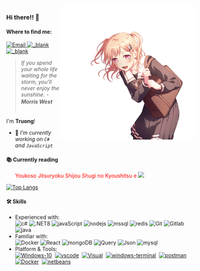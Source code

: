 <img style="float: right;display:inline" width="360" align="right" alt="Truong Hoang" src="./image/1719491063004_cover_photo.png" />

### Hi there!! 👋

<!--Find me-->
<h4>Where to find me:</h4>

<p>
  <a target="_blank" href="mailto:hqtruong27@gmail.com" target="_blank">
    <img alt="Email"
      src="https://img.shields.io/badge/Email-EA4748.svg?&style=flat-square&logo=Microsoft-Outlook&logoColor=white" />
  </a>
  <a target="_blank" href="https://linkedin.com/in/hqtruong27/">
    <img alt="_blank"
      src="https://img.shields.io/badge/Linkedin-0a66c2.svg?&style=flat-square&logo=LinkedIn&logoColor=white" />
  </a>

  <a target="_blank" href="skype:hqtruong27?chat">
    <img alt="_blank"
      src="https://img.shields.io/badge/hqtruong27-46a2f1.svg?&style=flat-square&logo=Skype&logoColor=white" />
  </a>
</p>

<blockquote>
  <p><em>If you spend your whole life waiting for the storm, you'll never enjoy the sunshine. - <strong>Morris West ㅤㅤㅤㅤㅤ</strong></em></p>
</blockquote>

<p align="left">
  <span>I'm <strong>Truong</strong>!</span>
<ul>
  <li>🔭 <em> I’m currently working on <code>C#</code> and <code>JavaScript</code></em></li>
<!--   <li>🌱 <em> I'm currently learning <strong><a href="https://nodejs.org/">Nodejs</a></strong> and improving <code>Specialized English</code></em>
  </li> -->
<!--    <li>---------------------------------------------------------------------------</li>
  <li>🌸 <em>This image will be changed every 2 hours!（づ￣3￣）づ╭❤️～></em></li> -->
</ul>

<h4>📚 Currently reading</h4>
<ul>
  <li style="color:#fff"><span style="color:#ff0000">Youkoso Jitsuryoku Shijou Shugi no Kyoushitsu e</span> <a
      target="_blank"
      href="https://www.amazon.co.jp/-/en/gp/product/B09S35QG1B?ref_=dbs_p_nmg_rwt_anx_cl_2&storeType=ebooks"><img
        src="https://cdn-icons-png.flaticon.com/512/1828/1828954.png" width="14" /></a></li>
</ul>

</p>

[![Top
Langs](https://github-readme-stats.vercel.app/api/top-langs/?username=hqtruong27&layout=compact&hide=java,css,html,TSQL,ASP.NET,PHP,shell)](https://github.com/anuraghazra/github-readme-stats)

<h4>🛠 Skills</h4>
<ul>
  <li>Experienced with:<br>
    <!-- primary -->
    <img alt="c#"
      src="https://img.shields.io/static/v1?label=&labelColor=eff0f2&logoWidth=&logo=c-sharp&logoColor=178600&message=C%23%2012&color=178600&style=flat-square" />
    <img alt=".NET8"
      src="https://img.shields.io/static/v1?label=&labelColor=eff0f2&logoWidth=&logo=%2ENET&logoColor=1a98d8&message=.NET%208&color=1a98d8&style=flat-square" />
    <img alt="javaScript"
      src="https://img.shields.io/badge/-javaScript-d0b500?style=flat-square&logo=javascript&logoColor=fff" />
    <img alt="nodejs"
      src="https://img.shields.io/static/v1?label=&labelColor=dfe2e5&logoWidth=&logo=node.js&logoColor=339933&message=Nodejs&color=339933&style=flat-square" />
    <img alt="mssql"
      src="https://img.shields.io/static/v1?label=&labelColor=eff0f2&logoWidth=&logo=microsoft-sql-server&logoColor=AD353B&message=SQL%20Server&color=CC2927&style=flat-square" />
    <img alt="redis"
      src="https://img.shields.io/static/v1?label=&labelColor=eff0f2&logoWidth=&logo=Redis&logoColor=AD353B&message=Redis&color=DC382D&style=flat-square" />
    <img alt="Git"
      src="https://img.shields.io/static/v1?label=&labelColor=eff0f2&logoWidth=&logo=git&logoColor=F05032&message=Git&color=F05032&style=flat-square" />
    <img alt="Gitlab"
      src="https://img.shields.io/static/v1?label=&labelColor=eff0f2&logoWidth=&logo=Gitlab&logoColor=&message=Gitlab&color=FCA121&style=flat-square" />
    <img alt="java"
      src="https://img.shields.io/static/v1?label=&labelColor=eff0f2&logoWidth=&logo=java&logoColor=007396&message=Java&color=007396&style=flat-square" />

  </li>
  <li>Familiar with:<br>
    <img alt="Docker"
      src="https://img.shields.io/static/v1?label=&labelColor=eff0f2&logoWidth=&logo=Docker&logoColor=2496ED&message=Docker&color=2496ED&style=flat-square" />
    <img alt="React"
      src="https://img.shields.io/static/v1?label=&labelColor=dfe2e5&logoWidth=&logo=react&logoColor=61DAFB&message=React&color=61c9fb&style=flat-square" />
    <img alt="mongoDB"
      src="https://img.shields.io/static/v1?label=&labelColor=eff0f2&logoWidth=&logo=MongoDB&logoColor=47A248&message=MongoDB&color=47A248&style=flat-square" />
    <img alt="jQuery"
      src="https://img.shields.io/static/v1?label=&labelColor=dfe2e5&logoWidth=&logo=jQuery&logoColor=0769ad&message=jQuery&color=0769ad&style=flat-square" />
    <img alt="Json"
      src="https://img.shields.io/static/v1?label=&labelColor=dfe2e5&logoWidth=&logo=json&logoColor=555555&message=Json&color=555555&style=flat-square" />
    <img alt="mysql"
      src="https://img.shields.io/static/v1?label=&labelColor=dfe2e5&logoWidth=&logo=mysql&logoColor=4479A1&message=MySQL&color=4479A1&style=flat-square" />
    <!-- Platform&Tools -->
  <li>Platform & Tools:<br>
    <a href="https://www.microsoft.com/windows/get-windows-10" rel=""><img alt="Windows-10"
        src="https://img.shields.io/static/v1?label=&labelColor=eff0f2&logoWidth=&logo=windows&logoColor=00adef&message=Windows%2011&color=00adef&style=flat-square" /></a>&nbsp
    <a href="https://code.visualstudio.com/?wt.mc_id=vscom_downloads" rel=""><img alt="vscode"
        src="https://img.shields.io/static/v1?label=&labelColor=eff0f2&logoWidth=&logo=visual-studio-code&logoColor=23a8f2&message=Code&color=007ACC&style=flat-square" /></a>&nbsp
    <a href="https://visualstudio.microsoft.com" rel=""><img alt="Visual"
        src="https://img.shields.io/static/v1?label=&labelColor=eff0f2&logoWidth=&logo=visual-studio&logoColor=5C2D91&message=Visual%20Studio%202022&color=5C2D91&style=flat-square" /></a>&nbsp
    <a href="https://github.com/microsoft/terminal" rel=""><img alt="windows-terminal"
        src="https://img.shields.io/static/v1?label=&labelColor=eff0f2&logoWidth=&logo=windows-terminal&logoColor=4D4D4D&message=Terminal&color=4D4D4D&style=flat-square" /></a>&nbsp
    <a href="https://www.postman.com/" rel=""><img alt="postman"
        src="https://img.shields.io/static/v1?label=&labelColor=eff0f2&logoWidth=&logo=postman&logoColor=FF6C37&message=Postman&color=FF6C37&style=flat-square" /></a>&nbsp
    <a href="https://www.docker.com/products/docker-desktop" rel=""><img alt="Docker"
        src="https://img.shields.io/static/v1?label=&labelColor=eff0f2&logoWidth=&logo=Docker&logoColor=2496ED&message=Docker%20Desktop&color=2496ED&style=flat-square" /></a>&nbsp
    <a href="https://netbeans.apache.org/" rel=""><img alt="netbeans"
        src="https://img.shields.io/static/v1?label=&labelColor=eff0f2&logoWidth=&logo=Apache-NetBeans-IDE&logoColor=1B6AC6&message=NetBeans%20IDE&color=1B6AC6&style=flat-square" /></a>&nbsp
  </li>
</ul>
  </li>
</ul>
  </li>
</ul>
  </li>
</ul>
